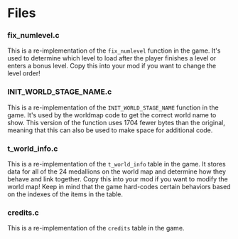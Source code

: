# Files

### fix_numlevel.c
This is a re-implementation of the `fix_numlevel` function in the game. It's used to determine which level to load after the player finishes a level or enters a bonus level. Copy this into your mod if you want to change the level order!

### INIT_WORLD_STAGE_NAME.c
This is a re-implementation of the `INIT_WORLD_STAGE_NAME` function in the game. It's used by the worldmap code to get the correct world name to show. This version of the function uses 1704 fewer bytes than the original, meaning that this can also be used to make space for additional code.

### t_world_info.c
This is a re-implementation of the `t_world_info` table in the game. It stores data for all of the 24 medallions on the world map and determine how they behave and link together. Copy this into your mod if you want to modify the world map! Keep in mind that the game hard-codes certain behaviors based on the indexes of the items in the table.

### credits.c
This is a re-implementation of the `credits` table in the game.
